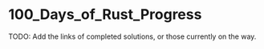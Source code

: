 # 100_Days_of_Rust_Progress
TODO: Add the links of completed solutions, or those currently on the way.
